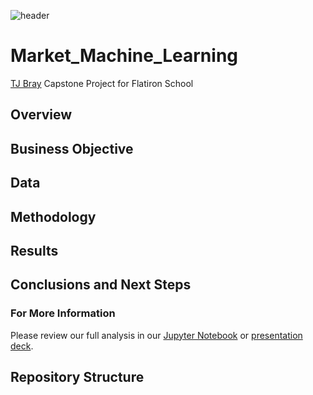 ![header](https://i.ibb.co/Wfkf5NT/Market-Header.png)

# Market_Machine_Learning
[TJ Bray](https://www.linkedin.com/in/thomas-tj-bray-24499354/) Capstone Project for Flatiron School

## Overview

## Business Objective

## Data

## Methodology

## Results

## Conclusions and Next Steps

### For More Information
Please review our full analysis in our [Jupyter Notebook](MainNotebook.ipynb) or [presentation deck](Project_Presentation.pdf).

## Repository Structure
